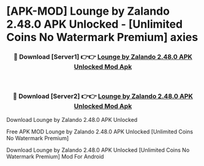 # [APK-MOD] Lounge by Zalando 2.48.0 APK Unlocked - [Unlimited Coins No Watermark Premium] axies



<div align="center">
<h3>🔴 Download [Server1] 👉👉 <a href="https://momento.my/?title=Lounge_by_Zalando_2.48.0_APK_Unlocked">Lounge by Zalando 2.48.0 APK Unlocked Mod Apk</a></h3><br>

<h3>🔴 Download [Server2] 👉👉 <a href="https://momento.my/?title=Lounge_by_Zalando_2.48.0_APK_Unlocked">Lounge by Zalando 2.48.0 APK Unlocked Mod Apk</a></h3>
</div>



Download Lounge by Zalando 2.48.0 APK Unlocked 

Free APK MOD Lounge by Zalando 2.48.0 APK Unlocked [Unlimited Coins No Watermark Premium]

Download Lounge by Zalando 2.48.0 APK Unlocked [Unlimited Coins No Watermark Premium] Mod For Android
